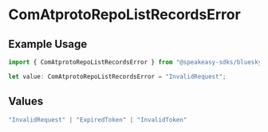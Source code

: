 # ComAtprotoRepoListRecordsError

## Example Usage

```typescript
import { ComAtprotoRepoListRecordsError } from "@speakeasy-sdks/bluesky/models/errors";

let value: ComAtprotoRepoListRecordsError = "InvalidRequest";
```

## Values

```typescript
"InvalidRequest" | "ExpiredToken" | "InvalidToken"
```